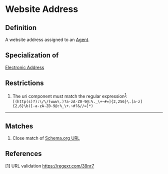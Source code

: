 # Website Address

## Definition
A website address assigned to an [Agent](../entities/Organisation_Unit.md). 

## Specialization of
[Electronic Address](../datatypes/Electronic_Address.md)

## Restrictions
1. The uri component must match the regular expression<sup>[1](#fn1)</sup>: `[(http(s)?):\/\/(www\.)?a-zA-Z0-9@:%._\+~#=]{2,256}\.[a-z]{2,6}\b([-a-zA-Z0-9@:%_\+.~#?&//=]*)`

---
## Matches
1. Close match of [Schema.org URL](https://schema.org/url)

## References
<a name="fn1">\[1\]</a> URL validation https://regexr.com/39nr7
